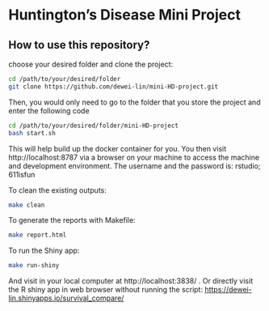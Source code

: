 # Huntington’s Disease Mini Project

##  How to use this repository?

choose your desired folder and clone the project:

```bash
cd /path/to/your/desired/folder
git clone https://github.com/dewei-lin/mini-HD-project.git
```

Then, you would only need to go to the folder that you store the project and enter the following code 

```bash
cd /path/to/your/desired/folder/mini-HD-project
bash start.sh
```

This will help build up the docker container for you. You then visit http://localhost:8787 via a browser on your machine to access the machine and development environment. The username and the password is: rstudio; 611isfun

To clean the existing outputs:

```bash
make clean
```

To generate the reports with Makefile:

```bash
make report.html
```

To run the Shiny app:

```bash
make run-shiny
```

And visit in your local computer at http://localhost:3838/ . Or directly visit the R shiny app in web browser without running the script: https://dewei-lin.shinyapps.io/survival_compare/ 


